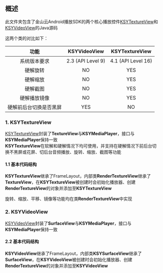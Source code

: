 ## 概述
此文件夹包含了金山云Android播放SDK的两个核心播放控件[KSYTextureView](https://github.com/ksvc/KSYMediaPlayer_Android/wiki/KSYTextureView)和[KSYVideoView](https://github.com/ksvc/KSYMediaPlayer_Android/wiki/KSYVideoView)的Java源码   

这两个类的对比如下：   

|    功能    | KSYVideoView |  KSYTextureView |
|:----------:|:-----------:|:----------------:|
| 系统版本要求| 2.3 (API Level 9) | 4.1 (API Level 16) |
|  硬解旋转 |  NO  | YES |
|  硬解缩放 |  NO  | YES |
|  硬解截图 |  NO  | YES |
| 硬解播放镜像 |  NO  | YES |
| 硬解前后台切换是否黑屏|  YES  |  NO  |

### 1. KSYTextureView
[KSYTextureView](https://github.com/ksvc/KSYMediaPlayer_Android/wiki/KSYTextureView)封装了**TextureView**与**KSYMediaPlayer**，接口与**KSYMediaPlayer**保持一致   
**KSYTextureView**在软解和硬解情况下均可使用，并支持在硬解情况下前后台切换不黑屏或花屏、切后台音频播放、旋转、缩放、截图等功能

#### 1.1 基本代码结构
**KSYTextureView**继承了FrameLayout，内部类**RenderTextureView**继承了**TextureView**，在**KSYTextureView**被创建时会初始化播放器、创建**RenderTextureView**的对象并添加至**KSYTextureView**   

旋转、缩放、平移、镜像等功能均在类**RenderTextureView**中实现


### 2. KSYVideoView
[KSYVideoView](https://github.com/ksvc/KSYMediaPlayer_Android/wiki/KSYVideoView)封装了**SurfaceView**与**KSYMediaPlayer**，接口与**KSYMediaPlayer**保持一致


#### 2.2 基本代码结构
**KSYVideoView**继承了FrameLayout，内部类**KSYSurfaceView**继承了**SurfaceView**，在**KSYVideoView**被创建时会初始化播放器、创建**RenderTextureView**的对象并添加至**KSYVideoView**